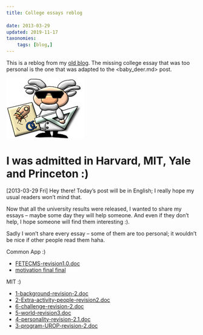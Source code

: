 ```yaml
---
title: College essays reblog

date: 2013-03-29
updated: 2019-11-17
taxonomies:
    tags: [blog,]
---
```

This is a reblog from my [old blog](http://olimpiadascientificas.org/vida-de-olimpico/ivan.olimpiadascientificas.com/2013/03/29/i-was-admitted-in-harvard-mit-yale-and-princeton/index.html). The missing college essay that was too personal is the one that was adapted to the <baby_deer.md> post.

[![img](./png/bonecooc.png)](./png/bonecooc.png)


# I was admitted in Harvard, MIT, Yale and Princeton :)

<span class="timestamp-wrapper"><span class="timestamp">[2013-03-29 Fri]</span></span>
Hey there! Today’s post will be in English; I really hope my usual readers won’t mind that.

Now that all the university results were released, I wanted to share my essays – maybe some day they will help someone. And even if they don’t help, I hope someone will find them interesting :).

Sadly I won’t share every essay – some of them are too personal; it wouldn’t be nice if other people read them haha.

Common App :)

-   [FETECMS-revision1.0.doc](./doc/FETECMS-revision1.0.doc)
-   [motivation final final](./pdf/motivation-final-final.pdf)

MIT :)

-   [1-background-revision-2.doc](./doc/1-background-revision-2.doc)
-   [2-Extra-activity-people-revision2.doc](./doc/2-Extra-activity-people-revision2.doc)
-   [6-challenge-revision-2.doc](./doc/6-challenge-revision-2.doc)
-   [5-world-revision3.doc](./doc/5-world-revision3.doc)
-   [4-personality-revision-2.1.doc](./doc/4-personality-revision-2.1.doc)
-   [3-program-UROP-revision-2.doc](./doc/3-program-UROP-revision-2.doc)

